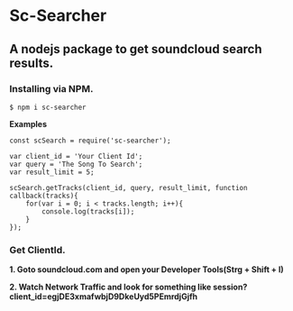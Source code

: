 # Sc-Searcher
## A nodejs package to get soundcloud search results.

### Installing via NPM.

```$ npm i sc-searcher```

**Examples**

    const scSearch = require('sc-searcher');

    var client_id = 'Your Client Id';
    var query = 'The Song To Search';
    var result_limit = 5;

    scSearch.getTracks(client_id, query, result_limit, function callback(tracks){
        for(var i = 0; i < tracks.length; i++){
            console.log(tracks[i]);
        }
    });


### Get ClientId.

**1. Goto soundcloud.com and open your Developer Tools(Strg + Shift + I)**

**2. Watch Network Traffic and look for something like session?client_id=__egjDE3xmafwbjD9DkeUyd5PEmrdjGjfh__**
